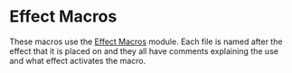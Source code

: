 # Effect Macros
These macros use the [Effect Macros](https://foundryvtt.com/packages/effectmacro/) module. Each file is named after the effect that it is placed on and they all have comments explaining the use and what effect activates the macro.